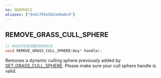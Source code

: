 ```yaml
---
ns: GRAPHICS
aliases: ["0x61f95e5bb3e0a8c6"]
---
```

## REMOVE_GRASS_CULL_SPHERE

```c
// 0x61F95E5BB3E0A8C6
void REMOVE_GRASS_CULL_SPHERE(Any* handle);
```

Removes a dynamic culling sphere previously added by [SET_GRASS_CULL_SPHERE](#_0xBE197EAA669238F4). Please make sure your cull sphere handle is valid.

